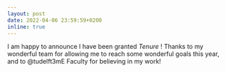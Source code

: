 ```yaml
---
layout: post
date: 2022-04-06 23:59:59+0200
inline: true
---
```


I am happy to announce I have been granted _Tenure_ ! Thanks to my wonderful team for allowing me to reach some wonderful goals this year, and to 
@tudelft3mE Faculty for believing in my work!